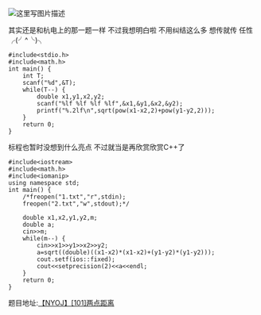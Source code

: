 ![这里写图片描述](http://img.blog.csdn.net/20160130004845098)

其实还是和杭电上的那一题一样
不过我想明白啦
不用纠结这么多
想传就传
任性╭(╯^╰)╮
```
#include<stdio.h>
#include<math.h>
int main() {
	int T;
	scanf("%d",&T);
	while(T--) {
		double x1,y1,x2,y2;
		scanf("%lf %lf %lf %lf",&x1,&y1,&x2,&y2);
		printf("%.2lf\n",sqrt(pow(x1-x2,2)+pow(y1-y2,2)));
	}
	return 0;
}

```

标程也暂时没想到什么亮点
不过就当是再欣赏欣赏C++了

```
#include<iostream>
#include<math.h>
#include<iomanip>
using namespace std;
int main() {
	/*freopen("1.txt","r",stdin);
	freopen("2.txt","w",stdout);*/

	double x1,x2,y1,y2,m;
	double a;
	cin>>m;
	while(m--) {
		cin>>x1>>y1>>x2>>y2;
		a=sqrt((double)((x1-x2)*(x1-x2)+(y1-y2)*(y1-y2)));
		cout.setf(ios::fixed);
		cout<<setprecision(2)<<a<<endl;
	}
	return 0;
}
```

题目地址:[【NYOJ】[101]两点距离](http://acm.nyist.net/JudgeOnline/problem.php?pid=101)